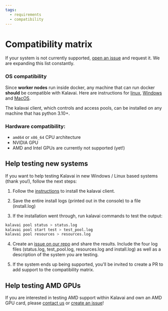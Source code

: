 ```yaml
---
tags:
  - requirements
  - compatibility
---
```


# Compatibility matrix

If your system is not currently supported, [open an issue](https://github.com/kalavai-net/kalavai-client/issues) and request it. We are expanding this list constantly.


### OS compatibility

Since **worker nodes** run inside docker, any machine that can run docker **should** be compatible with Kalavai. Here are instructions for [linux](https://docs.docker.com/engine/install/), [Windows](https://docs.docker.com/desktop/setup/install/windows-install/) and [MacOS](https://docs.docker.com/desktop/setup/install/mac-install/).

The kalavai client, which controls and access pools, can be installed on any machine that has python 3.10+.

### Hardware compatibility:

- `amd64` or `x86_64` CPU architecture
- NVIDIA GPU
- AMD and Intel GPUs are currently not supported (yet!)


## Help testing new systems

If you want to help testing Kalavai in new Windows / Linux based systems (thank you!), follow the next steps:

1. Follow the [instructions](getting_started.md#install-the-client) to install the kalavai client.

2. Save the entire install logs (printed out in the console) to a file (install.log)

3. If the installation went through, run kalavai commands to test the output:
```bash
kalavai pool status > status.log
kalavai pool start test > test_pool.log
kalavai pool resources > resources.log
```

4. Create an [issue on our repo](https://github.com/kalavai-net/kalavai-client/issues) and share the results. Include the four log files (status.log, test_pool.log, resources.log and install.log) as well as a description of the system you are testing.

5. If the system ends up being supported, you'll be invited to create a PR to add support to the compatibility matrix.


## Help testing AMD GPUs

If you are interested in testing AMD support within Kalavai and own an AMD GPU card, please [contact us](mailto:info@kalavai.net) or [create an issue](https://github.com/kalavai-net/kalavai-client/issues)!
